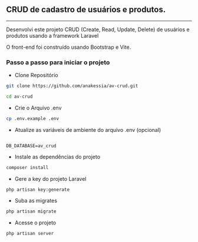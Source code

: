 
## CRUD de cadastro de usuários e produtos.
<hr>
<p>Desenvolvi este projeto CRUD (Create, Read, Update, Delete) de usuários e produtos usando a framework Laravel
<p>O front-end foi construído usando Bootstrap e Vite.</p>

### Passo a passo para iniciar o projeto

* Clone Repositório
```sh
git clone https://github.com/anakessia/av-crud.git

```
```sh
cd av-crud
```

* Crie o Arquivo .env
```sh
cp .env.example .env
```


* Atualize as variáveis de ambiente do arquivo .env (opcional)
```dosini

DB_DATABASE=av_crud

```

* Instale as dependências do projeto
```sh
composer install
```


* Gere a key do projeto Laravel
```sh
php artisan key:generate
```

* Suba as migrates
```sh
php artisan migrate
```

* Acesse o projeto
```sh
php artisan server
```

